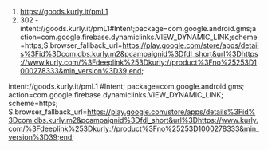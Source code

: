 1. https://goods.kurly.it/pmL1
2. 302 - intent://goods.kurly.it/pmL1#Intent;package=com.google.android.gms;action=com.google.firebase.dynamiclinks.VIEW_DYNAMIC_LINK;scheme=https;S.browser_fallback_url=https://play.google.com/store/apps/details%3Fid%3Dcom.dbs.kurly.m2&pcampaignid%3Dfdl_short&url%3Dhttps://www.kurly.com/%3Fdeeplink%253Dkurly://product%3Fno%25253D1000278333&min_version%3D39;end;

intent://goods.kurly.it/pmL1
#Intent;
package=com.google.android.gms;
action=com.google.firebase.dynamiclinks.VIEW_DYNAMIC_LINK;
scheme=https;
S.browser_fallback_url=https://play.google.com/store/apps/details%3Fid%3Dcom.dbs.kurly.m2&pcampaignid%3Dfdl_short&url%3Dhttps://www.kurly.com/%3Fdeeplink%253Dkurly://product%3Fno%25253D1000278333&min_version%3D39;end;